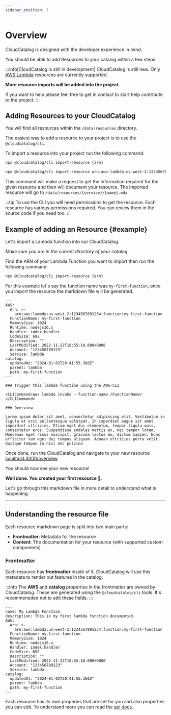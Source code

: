 ```yaml
---
sidebar_position: 1
---
```


# Overview

CloudCatalog is designed with the developer experience in mind.

You should be able to add Resources to your catalog within a few steps.

:::info[CloudCatalog is still in development]
CloudCatalog is still new. Only [AWS Lambda](https://aws.amazon.com/lambda/) resources are currently supported.

**More resource imports will be added into the project.**

If you want to help please feel free to get in contact to start help contribute to the project.
:::

## Adding Resources to your CloudCatalog

You will find all resources within the `/data/resources` directory.

The easiest way to add a resource to your project is to use the `@cloudcatalog/cli`.

To import a resource into your project run the following command:

```bash
npx @cloudcatalog/cli import-resource {arn}
```

```sh title="Example: Import a Lambda ARN"
npx @cloudcatalog/cli import-resource arn:aws:lambda:us-west-2:1234567891234:function:my-awesome-function
```

This command will make a request to get the information required for the given resource and then will document your resource.
The imported resource will go to `/data/resources/{service}/{name}.mdx`.

:::tip
To use the CLI you will need permissions to get the resource. Each resource has various permissions required. You can review them in the source code if you need too.
:::

## Example of adding an Resource {#example}

Let's import a Lambda function into our CloudCatalog.

_Make sure you are in the current directory of your catalog_.

Find the ARN of your Lambda Function you want to import then run the following command:

```bash
npx @cloudcatalog/cli import-resource {arn}
```

For this example let's say the function name was `my-first-function`, once you import the resource the markdown file will be generated.

```mdx title="Example: /data/resources/lambda/my-first-function.md"
---
AWS:
  Arn: >-
    arn:aws:lambda:us-west-2:1234567891234:function:my-first-function
  FunctionName: my-first-function
  MemorySize: 1024
  Runtime: nodejs16.x
  Handler: index.handler
  CodeSize: 692
  Description: ""
  LastModified: 2022-11-22T10:55:10.000+0000
  Account: "123456789123"
  Service: lambda
catalog:
  updatedAt: "2024-01-02T20:41:55.360Z"
  parent: lambda
  path: my-first-function
---

### Trigger this lambda function using the AWS-CLI

<CLICommand>aws lambda invoke --function-name /FunctionName/ </CLICommand>

### Overview

Lorem ipsum dolor sit amet, consectetur adipiscing elit. Vestibulum in ligula et orci pellentesque volutpat. In imperdiet augue sit amet imperdiet ultricies. Etiam eget dui elementum, tempor ligula quis, consectetur eros. Suspendisse sodales mattis ex, nec tempor lorem. Maecenas eget risus suscipit, gravida lectus eu, dictum sapien. Nunc efficitur sem eget dui tempus aliquam. Aenean ultricies porta velit. Quisque tempus in nisl nec pulvina
```

Once done, run the CloudCatalog and navigate to your new resource [localhost:3000/overview](http://localhost:3000/overview)

You should now see your new resource!

<!-- ![UserSignedUp Example](/img/guides/events/UserSignedUpExample.png) -->

**Well done. You created your first resource** 🎉.

Let's go through this markdown file in more detail to understand what is happening.

---

## Understanding the resource file

Each resource markdown page is split into two main parts:

- **Frontmatter**: Metadata for the resource
- **Content**: The documentation for your resource (with supported custom components)

### Frontmatter

Each resource has **frontmatter** inside of it. CloudCatalog will use this metadata to render out features in the catalog.

:::info
The **AWS** and **catalog** properties in the frontmatter are owned by CloudCatalog. These are generated using the `@cloudcatalog/cli` tools. It's recommeneded not to edit these fields.
:::

```mdx title="/data/resources/lambda/my-first-function.md"
---
name: My Lambda Function
description: This is my first lambda function documented.
AWS:
  Arn: >-
    arn:aws:lambda:us-west-2:1234567891234:function:my-first-function
  FunctionName: my-first-function
  MemorySize: 1024
  Runtime: nodejs16.x
  Handler: index.handler
  CodeSize: 692
  Description: ""
  LastModified: 2022-11-22T10:55:10.000+0000
  Account: "123456789123"
  Service: lambda
catalog:
  updatedAt: "2024-01-02T20:41:55.360Z"
  parent: lambda
  path: my-first-function
---
```

Each resource has its own properies that are set for you and also properties you can edit. To understand more you can read the [api docs](/docs/api/resource-front-matter).
